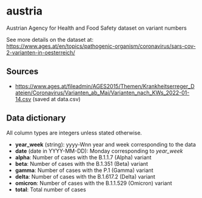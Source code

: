 # austria

Austrian Agency for Health and Food Safety dataset on variant numbers

See more details on the dataset at:
https://www.ages.at/en/topics/pathogenic-organism/coronavirus/sars-cov-2-varianten-in-oesterreich/

## Sources

* https://www.ages.at/fileadmin/AGES2015/Themen/Krankheitserreger_Dateien/Coronavirus/Varianten_ab_Mai/Varianten_nach_KWs_2022-01-14.csv
  (saved at data.csv)

## Data dictionary

All column types are integers unless stated otherwise.

* **year_week** (string): yyyy-Wnn year and week corresponding to the data
* **date** (date in YYYY-MM-DD): Monday corresponding to *year_week*
* **alpha**: Number of cases with the B.1.1.7 (Alpha) variant
* **beta**: Number of cases with the B.1.351 (Beta) variant
* **gamma**: Number of cases with the P.1 (Gamma) variant
* **delta**: Number of cases with the B.1.617.2 (Delta) variant
* **omicron**: Number of cases with the B.1.1.529 (Omicron) variant
* **total**: Total number of cases
